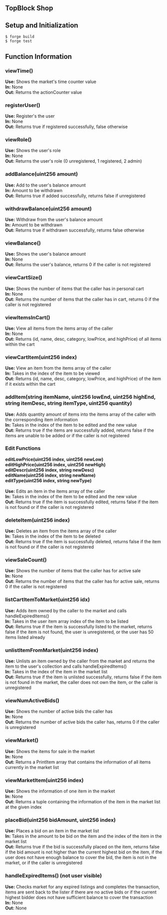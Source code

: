 ## TopBlock Shop

## Setup and Initialization

```shell
$ forge build
$ forge test
```

## Function Information

### viewTime()
**Use:** Shows the market's time counter value <br />
**In:** None <br />
**Out:** Returns the actionCounter value <br />

### registerUser()
**Use:** Register's the user <br />
**In:** None <br />
**Out:** Returns true if registered successfully, false otherwise <br />

### viewRole()
**Use:** Shows the user's role <br />
**In:** None <br />
**Out:** Returns the user's role (0 unregistered, 1 registered, 2 admin) <br />

### addBalance(uint256 amount)
**Use:** Add to the user's balance amount <br />
**In:** Amount to be withdrawn <br />
**Out:** Returns true if added successfully, returns false if unregistered <br />

### withdrawBalance(uint256 amount)
**Use:** Withdraw from the user's balance amount <br />
**In:** Amount to be withdrawn <br />
**Out:** Returns true if withdrawn successfully, returns false otherwise <br />

### viewBalance()
**Use:** Shows the user's balance amount <br />
**In:** None <br />
**Out:** Returns the user's balance, returns 0 if the caller is not registered <br />

### viewCartSize()
**Use:** Shows the number of items that the caller has in personal cart <br />
**In:** None <br />
**Out:** Returns the number of items that the caller has in cart, returns 0 if the caller is not registered <br />

### viewItemsInCart()
**Use:** View all items from the items array of the caller<br />
**In:** None <br />
**Out:** Returns (id, name, desc, category, lowPrice, and highPrice) of all items within the cart <br />

### viewCartItem(uint256 index)
**Use:** View an item from the items array of the caller<br />
**In:** Takes in the index of the item to be viewed <br />
**Out:** Returns (id, name, desc, category, lowPrice, and highPrice) of the item if it exists within the cart <br />

### addItem(string itemName, uint256 lowEnd, uint256 highEnd, string itemDesc, string itemType, uint256 quantity)
**Use:** Adds quantity amount of items into the items array of the caller with the corresponding item information <br />
**In:** Takes in the index of the item to be edited and the new value<br />
**Out:** Returns true if the items are successfully added, returns false if the items are unable to be added or if the caller is not registered <br />


### Edit Functions
**editLowPrice(uint256 index, uint256 newLow)** <br />
**editHighPrice(uint256 index, uint256 newHigh)** <br />
**editDescr(uint256 index, string newDesc)** <br />
**editName(uint256 index, string newName)** <br />
**editType(uint256 index, string newType)** <br />
<br />
**Use:** Edits an item in the items array of the caller <br />
**In:** Takes in the index of the item to be edited and the new value <br />
**Out:** Returns true if the item is successfully edited, returns false if the item is not found or if the caller is not registered <br />

### deleteItem(uint256 index)
**Use:** Deletes an item from the items array of the caller <br />
**In:** Takes in the index of the item to be deleted <br />
**Out:** Returns true if the item is successfully deleted, returns false if the item is not found or if the caller is not registered <br />

### viewSaleCount()
**Use:** Shows the number of items that the caller has for active sale <br />
**In:** None <br />
**Out:** Returns the number of items that the caller has for active sale, returns 0 if the caller is not registered <br />

### listCartItemToMarket(uint256 idx)
**Use:** Adds item owned by the caller to the market and calls handleExpiredItems() <br />
**In:** Takes in the user item array index of the item to be listed <br />
**Out:** Returns true if the item is successfully listed to the market, returns false if the item is not found, the user is unregistered, or the user has 50 items listed already <br />

### unlistItemFromMarket(uint256 index)
**Use:** Unlists an item owned by the caller from the market and returns the item to the user's collection and calls handleExpiredItems() <br />
**In:** Takes in the index of the item in the market list <br />
**Out:** Returns true if the item is unlisted successfully, returns false if the item is not found in the market, the caller does not own the item, or the caller is unregistered <br />

### viewNumActiveBids()
**Use:** Shows the number of active bids the caller has <br />
**In:** None <br />
**Out:** Returns the number of active bids the caller has, returns 0 if the caller is unregistered <br />

### viewMarket()
**Use:** Shows the items for sale in the market <br />
**In:** None <br />
**Out:** Returns a PrintItem array that contains the information of all items currently in the market list <br />

### viewMarketItem(uint256 index)
**Use:** Shows the information of one item in the market <br />
**In:** None <br />
**Out:** Returns a tuple containing the information of the item in the market list at the given index <br />

### placeBid(uint256 bidAmount, uint256 index)
**Use:** Places a bid on an item in the market list <br />
**In:** Takes in the amount to be bid on the item and the index of the item in the market list <br />
**Out:** Returns true if the bid is successfully placed on the item, returns false if the bid amount is not higher than the current highest bid on the item, if the user does not have enough balance to cover the bid, the item is not in the market, or if the caller is unregistered <br />

### handleExpiredItems()  (not user visible)
**Use:** Checks market for any expired listings and completes the transaction, items are sent back to the lister if 
there are no active bids or if the current highest bidder does not have sufficient balance to cover the transaction <br />
**In:** None <br />
**Out:** None <br />






